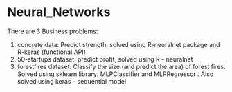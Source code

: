 # Neural_Networks
There are 3 Business problems:
1.  concrete data: Predict strength, solved using R-neuralnet package and R-keras (functional API)
2.  50-startups dataset:  predict profit,  solved using R - neuralnet
3.  forestfires  dataset: Classify the size (and predict the area) of forest fires. Solved using
      sklearn library: MLPClassifier and MLPRegressor . Also solved using keras - sequential model
 

